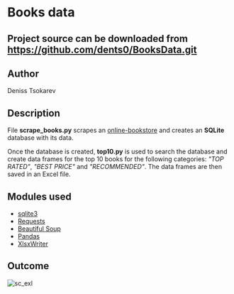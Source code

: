 Books data
==========
Project source can be downloaded from https://github.com/dents0/BooksData.git
----
Author
------
Deniss Tsokarev

Description
-----------
File **scrape_books.py** scrapes an [online-bookstore](http://books.toscrape.com) and creates an **SQLite** database with its data.

Once the database is created, **top10.py** is used to search the database and create data frames for the top 10 books for the following categories:
*"TOP RATED"*, *"BEST PRICE"* and *"RECOMMENDED"*. The data frames are then saved in an Excel file.

Modules used
------------
* [sqlite3](https://docs.python.org/2/library/sqlite3.html)
* [Requests](https://2.python-requests.org/en/master/)
* [Beautiful Soup](https://www.crummy.com/software/BeautifulSoup/bs4/doc/)
* [Pandas](https://pandas.pydata.org/pandas-docs/stable/)
* [XlsxWriter](https://xlsxwriter.readthedocs.io/)

Outcome
-------

![sc_exl](https://user-images.githubusercontent.com/28843507/57562221-17e75700-7391-11e9-9c49-4a859463ebcd.PNG)
